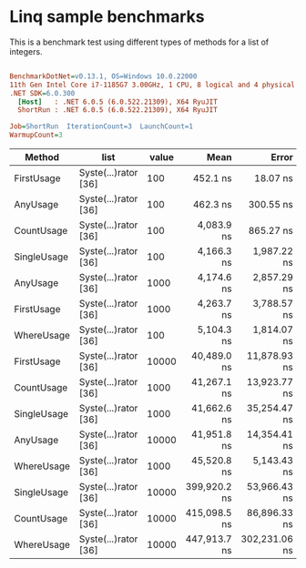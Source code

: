 # Linq sample benchmarks

This is a benchmark test using different types of methods for a list of integers.

``` ini

BenchmarkDotNet=v0.13.1, OS=Windows 10.0.22000
11th Gen Intel Core i7-1185G7 3.00GHz, 1 CPU, 8 logical and 4 physical cores
.NET SDK=6.0.300
  [Host]   : .NET 6.0.5 (6.0.522.21309), X64 RyuJIT
  ShortRun : .NET 6.0.5 (6.0.522.21309), X64 RyuJIT

Job=ShortRun  IterationCount=3  LaunchCount=1  
WarmupCount=3  

```
|      Method |                 list | value |         Mean |         Error |       StdDev |      StdErr |          Min |           Q1 |       Median |           Q3 |          Max |        Op/s |  Gen 0 | Allocated |
|------------ |--------------------- |------ |-------------:|--------------:|-------------:|------------:|-------------:|-------------:|-------------:|-------------:|-------------:|------------:|-------:|----------:|
|  FirstUsage | Syste(...)rator [36] |   100 |     452.1 ns |      18.07 ns |      0.99 ns |     0.57 ns |     451.3 ns |     451.6 ns |     451.8 ns |     452.5 ns |     453.2 ns | 2,211,831.5 | 0.0200 |     128 B |
|    AnyUsage | Syste(...)rator [36] |   100 |     462.3 ns |     300.55 ns |     16.47 ns |     9.51 ns |     450.5 ns |     452.9 ns |     455.4 ns |     468.3 ns |     481.2 ns | 2,162,895.0 | 0.0200 |     128 B |
|  CountUsage | Syste(...)rator [36] |   100 |   4,083.9 ns |     865.27 ns |     47.43 ns |    27.38 ns |   4,030.8 ns |   4,064.8 ns |   4,098.9 ns |   4,110.4 ns |   4,122.0 ns |   244,864.9 | 0.0153 |     128 B |
| SingleUsage | Syste(...)rator [36] |   100 |   4,166.3 ns |   1,987.22 ns |    108.93 ns |    62.89 ns |   4,072.0 ns |   4,106.7 ns |   4,141.5 ns |   4,213.5 ns |   4,285.5 ns |   240,019.3 | 0.0153 |     128 B |
|    AnyUsage | Syste(...)rator [36] |  1000 |   4,174.6 ns |   2,857.29 ns |    156.62 ns |    90.42 ns |   4,048.0 ns |   4,087.0 ns |   4,126.0 ns |   4,237.9 ns |   4,349.7 ns |   239,544.8 | 0.0153 |     128 B |
|  FirstUsage | Syste(...)rator [36] |  1000 |   4,263.7 ns |   3,788.57 ns |    207.66 ns |   119.90 ns |   4,125.3 ns |   4,144.3 ns |   4,163.3 ns |   4,332.9 ns |   4,502.5 ns |   234,539.3 | 0.0153 |     128 B |
|  WhereUsage | Syste(...)rator [36] |   100 |   5,104.3 ns |   1,814.07 ns |     99.44 ns |    57.41 ns |   5,000.2 ns |   5,057.3 ns |   5,114.3 ns |   5,156.3 ns |   5,198.3 ns |   195,914.9 | 0.0381 |     256 B |
|  FirstUsage | Syste(...)rator [36] | 10000 |  40,489.0 ns |  11,878.93 ns |    651.12 ns |   375.93 ns |  39,769.4 ns |  40,214.8 ns |  40,660.2 ns |  40,848.8 ns |  41,037.4 ns |    24,698.1 |      - |     128 B |
|  CountUsage | Syste(...)rator [36] |  1000 |  41,267.1 ns |  13,923.77 ns |    763.21 ns |   440.64 ns |  40,694.7 ns |  40,833.8 ns |  40,973.0 ns |  41,553.3 ns |  42,133.6 ns |    24,232.4 |      - |     128 B |
| SingleUsage | Syste(...)rator [36] |  1000 |  41,662.6 ns |  35,254.47 ns |  1,932.42 ns | 1,115.68 ns |  40,331.1 ns |  40,554.4 ns |  40,777.6 ns |  42,328.3 ns |  43,879.0 ns |    24,002.4 |      - |     128 B |
|    AnyUsage | Syste(...)rator [36] | 10000 |  41,951.8 ns |  14,354.41 ns |    786.81 ns |   454.27 ns |  41,050.6 ns |  41,676.9 ns |  42,303.1 ns |  42,402.5 ns |  42,501.8 ns |    23,836.9 |      - |     128 B |
|  WhereUsage | Syste(...)rator [36] |  1000 |  45,520.8 ns |   5,143.43 ns |    281.93 ns |   162.77 ns |  45,226.1 ns |  45,387.3 ns |  45,548.4 ns |  45,668.2 ns |  45,787.9 ns |    21,968.0 |      - |     256 B |
| SingleUsage | Syste(...)rator [36] | 10000 | 399,920.2 ns |  53,966.43 ns |  2,958.08 ns | 1,707.85 ns | 397,693.9 ns | 398,241.9 ns | 398,789.9 ns | 401,033.4 ns | 403,276.8 ns |     2,500.5 |      - |     128 B |
|  CountUsage | Syste(...)rator [36] | 10000 | 415,098.5 ns |  86,896.33 ns |  4,763.08 ns | 2,749.97 ns | 409,602.5 ns | 413,634.4 ns | 417,666.4 ns | 417,846.5 ns | 418,026.7 ns |     2,409.1 |      - |     128 B |
|  WhereUsage | Syste(...)rator [36] | 10000 | 447,913.7 ns | 302,231.06 ns | 16,566.30 ns | 9,564.56 ns | 429,021.3 ns | 441,891.8 ns | 454,762.3 ns | 457,360.0 ns | 459,957.7 ns |     2,232.6 |      - |     256 B |

